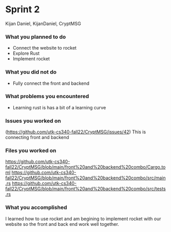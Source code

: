 # Sprint 2

Kijan Daniel, KijanDaniel, CryptMSG 

### What you planned to do
- Connect the website to rocket
- Explore Rust
- Implement rocket



### What you did not do
- Fully connect the front and backend

### What problems you encountered
- Learning rust is has a bit of a learning curve

### Issues you worked on
(https://github.com/utk-cs340-fall22/CryptMSG/issues/42) This is connecting front and backend


### Files you worked on
https://github.com/utk-cs340-fall22/CryptMSG/blob/main/front%20and%20backend%20combo/Cargo.toml
https://github.com/utk-cs340-fall22/CryptMSG/blob/main/front%20and%20backend%20combo/src/main.rs
https://github.com/utk-cs340-fall22/CryptMSG/blob/main/front%20and%20backend%20combo/src/tests.rs


### What you accomplished
I learned how to use rocket and am begining to implement rocket with our website so the front and back end work well together.